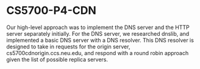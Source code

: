 # CS5700-P4-CDN

Our high-level approach was to implement the DNS server and the HTTP server separately initially. For the DNS server, we researched dnslib, and implemented a basic DNS server with a DNS resolver. This DNS resolver is designed to take in requests for the origin server, cs5700cdnorigin.ccs.neu.edu, and respond with a round robin approach given the list of possible replica servers. 